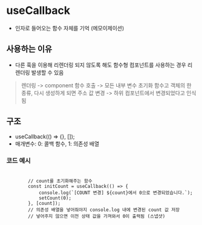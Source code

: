 # useCallback
- 인자로 들어오는 함수 자체를 기억 (메모이제이션)

## 사용하는 이유
- 다른 훅을 이용해 리렌더링 되지 않도록 해도 함수형 컴포넌트를 사용하는 경우 리렌더링 발생할 수 있음
> 렌더링 -> component 함수 호출 -> 모든 내부 변수 초기화
> 함수고 객체의 한 종류, 다시 생성하게 되면 주소 값 변경 -> 하위 컴포넌트에서 변경되었다고 인식됨


## 구조
- useCallback(() => {}, []);
- 매개변수: 0: 콜백 함수, 1: 의존성 배열


### 코드 예시
<pre>
    <code>
        // count를 초기화해주는 함수
        const initCount = useCallback(() => {
            console.log(`[COUNT 변경] ${count}에서 0으로 변경되었습니다.`);
            setCount(0);
        }, [count]);
        // 의존성 배열을 넣어줘야지 console.log 내에 변경된 count 값 저장
        // 넣어주지 않으면 이전 상태 값을 가져와서 0이 출력됨 (스냅샷)
    </code>
</pre>